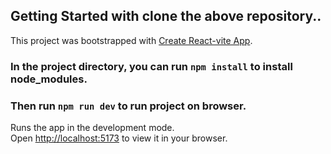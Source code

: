 ## Getting Started with clone the above repository..
This project was bootstrapped with [Create React-vite App](https://vitejs.dev/guide/).

### In the project directory, you can run `npm install` to install node_modules.
### Then run `npm run dev` to run project on browser.
Runs the app in the development mode.\
Open [http://localhost:5173](http://localhost:5173) to view it in your browser.
